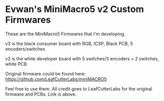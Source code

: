 # Evwan's MiniMacro5 v2 Custom Firmwares
These are the MiniMacro5 Firmwares that I'm developing.

v3 is the black consumer board with RGB, ICSP, Black PCB, 5 encoders/switches

v2 is the white developer board with 5 switches/3 encoders + 2 switches, white PCB

Original firmware could be found here: 
https://github.com/LeafCutterLabs/miniMACRO5

Feel free to use them. All credit goes to LeafCutterLabs for the original firmware and PCBs. Link is above.
